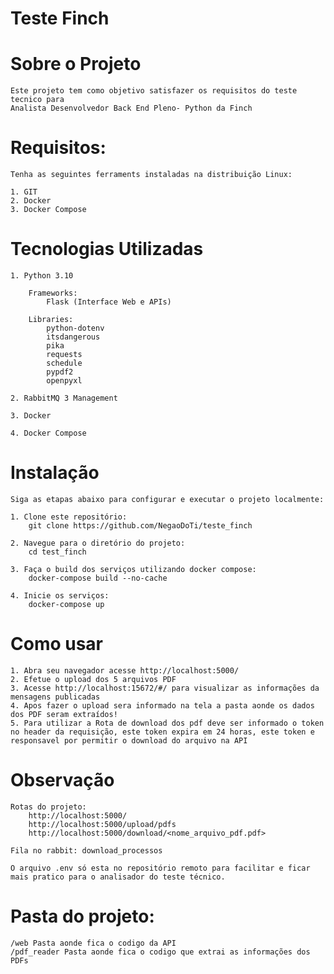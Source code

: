# Teste Finch

# Sobre o Projeto
    Este projeto tem como objetivo satisfazer os requisitos do teste tecnico para
    Analista Desenvolvedor Back End Pleno- Python da Finch

# Requisitos:
    Tenha as seguintes ferraments instaladas na distribuição Linux:
    
    1. GIT
    2. Docker
    3. Docker Compose

# Tecnologias Utilizadas

    1. Python 3.10
        
        Frameworks:
            Flask (Interface Web e APIs)
        
        Libraries:
            python-dotenv
            itsdangerous
            pika
            requests
            schedule
            pypdf2
            openpyxl
    
    2. RabbitMQ 3 Management

    3. Docker
    
    4. Docker Compose

# Instalação

    Siga as etapas abaixo para configurar e executar o projeto localmente:

    1. Clone este repositório:
        git clone https://github.com/NegaoDoTi/teste_finch
    
    2. Navegue para o diretório do projeto:
        cd test_finch
    
    3. Faça o build dos serviços utilizando docker compose:
        docker-compose build --no-cache

    4. Inicie os serviços:
        docker-compose up

# Como usar

    1. Abra seu navegador acesse http://localhost:5000/
    2. Efetue o upload dos 5 arquivos PDF
    3. Acesse http://localhost:15672/#/ para visualizar as informações da mensagens publicadas
    4. Apos fazer o upload sera informado na tela a pasta aonde os dados dos PDF seram extraídos!
    5. Para utilizar a Rota de download dos pdf deve ser informado o token no header da requisição, este token expira em 24 horas, este token e responsavel por permitir o download do arquivo na API

# Observação

    Rotas do projeto:
        http://localhost:5000/
        http://localhost:5000/upload/pdfs
        http://localhost:5000/download/<nome_arquivo_pdf.pdf>

    Fila no rabbit: download_processos

    O arquivo .env só esta no repositório remoto para facilitar e ficar mais pratico para o analisador do teste técnico.

# Pasta do projeto:

    /web Pasta aonde fica o codigo da API
    /pdf_reader Pasta aonde fica o codigo que extrai as informações dos PDFs